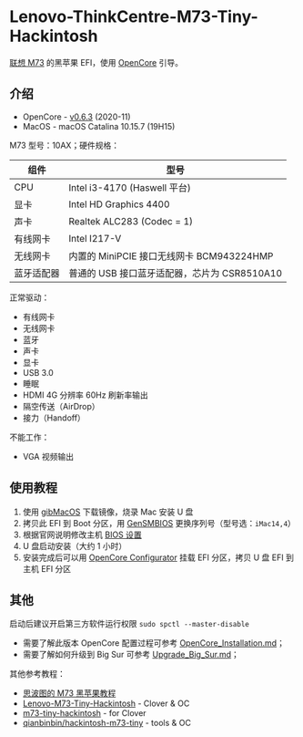 # Lenovo-ThinkCentre-M73-Tiny-Hackintosh

[联想 M73](https://www.lenovo.com/us/en/desktops/thinkcentre/m-series-tiny/m73/) 的黑苹果 EFI，使用 [OpenCore](https://github.com/acidanthera/OpenCorePkg) 引导。

## 介绍

- OpenCore - [v0.6.3](https://github.com/acidanthera/OpenCorePkg/releases/tag/0.6.3) (2020-11)
- MacOS - macOS Catalina 10.15.7 (19H15)

M73 型号：10AX；硬件规格：

组件 | 型号
---|---
CPU | Intel i3-4170 (Haswell 平台)
显卡 | Intel HD Graphics 4400
声卡 | Realtek ALC283 (Codec = 1)
有线网卡 | Intel I217-V
无线网卡 | 内置的 MiniPCIE 接口无线网卡 BCM943224HMP
蓝牙适配器 | 普通的 USB 接口蓝牙适配器，芯片为 CSR8510A10

正常驱动：

- 有线网卡
- 无线网卡
- 蓝牙
- 声卡
- 显卡
- USB 3.0
- 睡眠
- HDMI 4G 分辨率 60Hz 刷新率输出
- 隔空传送（AirDrop）
- 接力（Handoff）

不能工作：

- VGA 视频输出

## 使用教程

1. 使用 [gibMacOS](https://github.com/corpnewt/gibMacOS) 下载镜像，烧录 Mac 安装 U 盘
2. 拷贝此 EFI 到 Boot 分区，用 [GenSMBIOS](https://github.com/corpnewt/GenSMBIOS) 更换序列号（型号选：`iMac14,4`）
3. 根据官网说明修改主机 [BIOS 设置](https://dortania.github.io/OpenCore-Install-Guide/config-laptop.plist/haswell.html#intel-bios-settings)
4. U 盘启动安装（大约 1 小时）
5. 安装完成后可以用 [OpenCore Configurator](https://mackie100projects.altervista.org/opencore-configurator/) 挂载 EFI 分区，拷贝 U 盘 EFI 到主机 EFI 分区

## 其他

启动后建议开启第三方软件运行权限 `sudo spctl --master-disable`

- 需要了解此版本 OpenCore 配置过程可参考 [OpenCore_Installation.md](./OpenCore_Installation.md)；
- 需要了解如何升级到 Big Sur 可参考 [Upgrade_Big_Sur.md](./Upgrade_Big_Sur.md)；

其他参考教程：

- [思波图的 M73 黑苹果教程](https://www.bilibili.com/video/BV1ZK411J7SC)
- [Lenovo-M73-Tiny-Hackintosh](https://github.com/cstrouse/Lenovo-M73-Tiny-Hackintosh) - Clover & OC
- [m73-tiny-hackintosh](https://github.com/rehandalal/m73-tiny-hackintosh) - for Clover
- [qianbinbin/hackintosh-m73-tiny](https://github.com/qianbinbin/hackintosh-m73-tiny) - tools & OC
